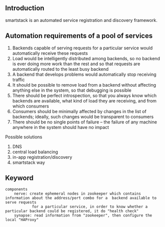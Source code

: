 ## Introduction
smartstack is an automated service registration and discovery framework.  

## Automation requirements of a pool of services  
1. Backends capable of serving requests for a particular service would automatically receive these requests
2. Load would be intelligently distributed among backends, so no backend is ever doing more work than the rest and so that requests are automatically routed to the least busy backend
3. A backend that develops problems would automatically stop receiving traffic
4. It should be possible to remove load from a backend without affecting anything else in the system, so that debugging is possible
5. There should be perfect introspection, so that you always know which backends are available, what kind of load they are receiving, and from which consumers
6. Consumers should be minimally affected by changes in the list of backends; ideally, such changes would be transparent to consumers
7. There should be no single points of failure – the failure of any machine anywhere in the system should have no impact
     
Possible solutions  
1. DNS  
2. central load balancing  
3. in-app registration/discovery  
4. smartstack way  
## Keyword  
```
components
    nerve: create ephemeral nodes in zookeeper which contains information about the address/port combo for a  backend available to serve requests
            for a particular service, in order to know whether a particular backend could be registered, it do "health check"
    synapse: read information from "zookeeper", then configure the local "HAProxy"

```

